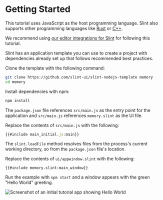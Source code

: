<!-- Copyright © SixtyFPS GmbH <info@slint.dev> ; SPDX-License-Identifier: MIT -->

# Getting Started

This tutorial uses JavaScript as the host programming language. Slint also supports other programming languages like
[Rust](https://slint.dev/docs/rust/slint/) or [C++](https://slint.dev/docs/cpp/).

We recommend using [our editor integrations for Slint](https://github.com/slint-ui/slint/tree/master/editors) for following this tutorial.

Slint has an application template you can use to create a project with dependencies already set up that follows recommended best practices.

Clone the template with the following command:

```sh
git clone https://github.com/slint-ui/slint-nodejs-template memory
cd memory
```

Install dependencies with npm:

```sh
npm install
```

The `package.json` file references `src/main.js` as the entry point for the application and `src/main.js` references `memory.slint` as the UI file.

Replace the contents of `src/main.js` with the following:

```js
{{#include main_initial.js:main}}
```

The `slint.loadFile` method resolves files from the process's current working directory, so from the `package.json` file's location.

Replace the contents of `ui/appwindow.slint` with the following:

```slint
{{#include memory.slint:main_window}}
```

Run the example with `npm start` and a window appears with the green "Hello World" greeting.

![Screenshot of an initial tutorial app showing Hello World](https://slint.dev/blog/memory-game-tutorial/getting-started.png "Hello World")
